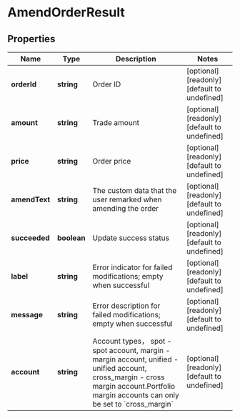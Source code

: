 # AmendOrderResult

## Properties

Name | Type | Description | Notes
------------ | ------------- | ------------- | -------------
**orderId** | **string** | Order ID | [optional] [readonly] [default to undefined]
**amount** | **string** | Trade amount | [optional] [readonly] [default to undefined]
**price** | **string** | Order price | [optional] [readonly] [default to undefined]
**amendText** | **string** | The custom data that the user remarked when amending the order | [optional] [readonly] [default to undefined]
**succeeded** | **boolean** | Update success status | [optional] [readonly] [default to undefined]
**label** | **string** | Error indicator for failed modifications; empty when successful | [optional] [readonly] [default to undefined]
**message** | **string** | Error description for failed modifications; empty when successful | [optional] [readonly] [default to undefined]
**account** | **string** | Account types， spot - spot account, margin - margin account, unified - unified account, cross_margin - cross margin account.Portfolio margin accounts can only be set to &#x60;cross_margin&#x60; | [optional] [readonly] [default to undefined]

